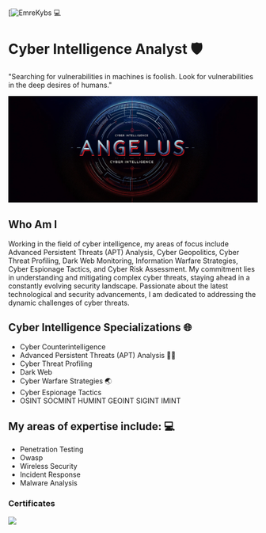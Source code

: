 [![EmreKybs](https://img.shields.io/badge/MadeBy-Emrekybs-red) 💻

#                  Cyber Intelligence Analyst 🛡

"Searching for vulnerabilities in machines is foolish. Look for vulnerabilities in the deep desires of humans."

![Cyber](https://github.com/angelus1857/angelus1857/blob/main/angelus.jpeg)


## Who Am I
Working in the field of cyber intelligence, my areas of focus include Advanced Persistent Threats (APT) Analysis, Cyber Geopolitics, 
Cyber Threat Profiling, Dark Web Monitoring, Information Warfare Strategies, Cyber Espionage Tactics, and Cyber Risk Assessment. 
My commitment lies in understanding and mitigating complex cyber threats, staying ahead in a constantly evolving security landscape. 
Passionate about the latest technological and security advancements, I am dedicated to addressing the dynamic challenges of cyber threats.

## Cyber Intelligence Specializations 🌐
- Cyber Counterintelligence
- Advanced Persistent Threats (APT) Analysis 🥷🏻
- Cyber Threat Profiling
- Dark Web
- Cyber Warfare Strategies 🌏
- Cyber Espionage Tactics
- OSINT SOCMINT HUMINT GEOINT SIGINT IMINT

  
## My areas of expertise include: 💻
- Penetration Testing 
- Owasp 
- Wireless Security 
- Incident Response 
- Malware Analysis
### Certificates
<img src="https://github.com/emrekybs/emrekybs/blob/main/certificates.png">
